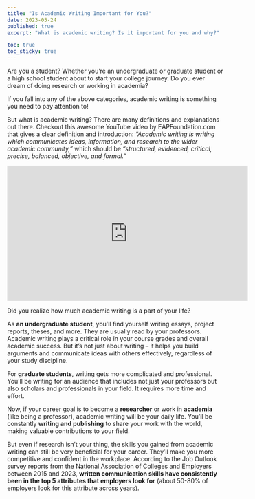 ```yaml
---
title: "Is Academic Writing Important for You?"
date: 2023-05-24
published: true
excerpt: "What is academic writing? Is it important for you and why?"

toc: true
toc_sticky: true
---
```


Are you a student? Whether you’re an undergraduate or graduate student or a high school student about to start your college journey. Do you ever dream of doing research or working in academia?

If you fall into any of the above categories, academic writing is something you need to pay attention to!

But what is academic writing? There are many definitions and explanations out there. Checkout this awesome YouTube video by EAPFoundation.com that gives a clear definition and introduction: *“Academic writing is writing which communicates ideas, information, and research to the wider academic community,”* which should be *“structured, evidenced, critical, precise, balanced, objective, and formal.”*

<iframe width="560" height="315" src="https://www.youtube.com/embed/Cq4J8bPBcck" title="YouTube video player" frameborder="0" allow="accelerometer; autoplay; clipboard-write; encrypted-media; gyroscope; picture-in-picture; web-share" allowfullscreen></iframe>

Did you realize how much academic writing is a part of your life?

As **an undergraduate student**, you’ll find yourself writing essays, project reports, theses, and more. They are usually read by your professors. Academic writing plays a critical role in your course grades and overall academic success. But it’s not just about writing – it helps you build arguments and communicate ideas with others effectively, regardless of your study discipline.

For **graduate students**, writing gets more complicated and professional. You’ll be writing for an audience that includes not just your professors but also scholars and professionals in your field. It requires more time and effort.

Now, if your career goal is to become a **researcher** or work in **academia** (like being a professor), academic writing will be your daily life. You’ll be constantly **writing and publishing** to share your work with the world, making valuable contributions to your field.

But even if research isn’t your thing, the skills you gained from academic writing can still be very beneficial for your career. They’ll make you more competitive and confident in the workplace. According to the Job Outlook survey reports from the National Association of Colleges and Employers between 2015 and 2023, **written communication skills have consistently been in the top 5 attributes that employers look for** (about 50-80% of employers look for this attribute across years).
